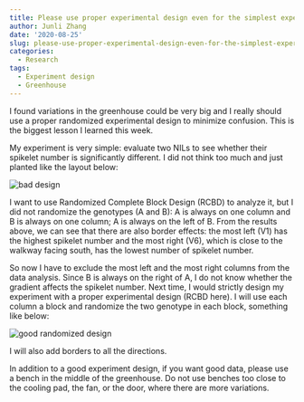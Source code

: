 ```yaml
---
title: Please use proper experimental design even for the simplest experiment
author: Junli Zhang
date: '2020-08-25'
slug: please-use-proper-experimental-design-even-for-the-simplest-experiment
categories:
  - Research
tags:
  - Experiment design
  - Greenhouse
---
```


I found variations in the greenhouse could be very big and I really should use a proper randomized experimental design to minimize confusion. This is the biggest lesson I learned this week.

My experiment is very simple: evaluate two NILs to see whether their spikelet number is significantly different. I did not think too much and just planted like the layout below:

![bad design](/images/20200825-bad-design-GH.png)

I want to use Randomized Complete Block Design (RCBD) to analyze it, but I did not randomize the genotypes (A and B): A is always on one column and B is always on one column; A is always on the left of B. From the results above, we can see that there are also border effects: the most left (V1) has the highest spikelet number and the most right (V6), which is close to the walkway facing south, has the lowest number of spikelet number.

So now I have to exclude the most left and the most right columns from the data analysis. Since B is always on the right of A, I do not know whether the gradient affects the spikelet number. Next time, I would strictly design my experiment with a proper experimental design (RCBD here). I will use each column a block and randomize the two genotype in each block, something like below:

![good randomized design](/images/20200825-randomized-design.png)

I will also add borders to all the directions.

In addition to a good experiment design, if you want good data, please use a bench in the middle of the greenhouse. Do not use benches too close to the cooling pad, the fan, or the door, where there are more variations.